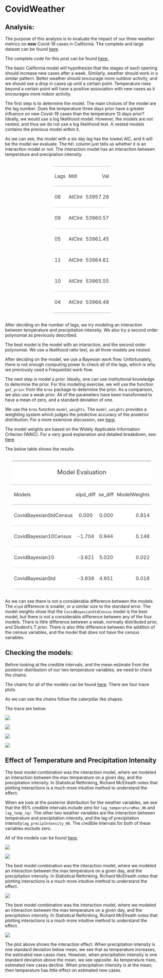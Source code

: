 CovidWeather
================

## Analysis:

The purpose of this analysis is to evaluate the impact of our three
weather metrics on **new** Covid-19 cases in California. The complete
and large dataset can be found
[here](https://www.dropbox.com/preview/Public/WeatherData/WeatherCases.csv?role=personal).

The complete code for this post can be found
[here:](https://github.com/kieran11/WeatherCovid/blob/master/CovidAnalysis.Rmd).

The basic California model will hypothesize that the stages of each
opening should increase new cases after a week. Similarly, weather
should work in a similar pattern. Better weather should encourage more
outdoor activity, and we should see a drop in cases up until a certain
point. Temperature rises beyond a certain point will have a positive
association with new cases as it encourages more indoor activity.

The first step is to determine the model. The main choices of the model
are the lag number. Does the temperature three days prior have a greater
influence on new Covid-19 cases than the temperature 13 days prior?
Ideally, we would use a log likelihood model. However, the models are
not nested, and thus we do not use a log likelihood test. A nested
models contains the previous model within it.

As we can see, the model with a six day lag has the lowest AIC, and it
will be the model we evaluate. The `Mdl` column just tells us whether it
is an interaction model or not. The interaction model has an interaction
between temperature and precipiation intensity.

<!--html_preserve-->

<style>html {
  font-family: -apple-system, BlinkMacSystemFont, 'Segoe UI', Roboto, Oxygen, Ubuntu, Cantarell, 'Helvetica Neue', 'Fira Sans', 'Droid Sans', Arial, sans-serif;
}

#ivjqmuocpv .gt_table {
  display: table;
  border-collapse: collapse;
  margin-left: auto;
  margin-right: auto;
  color: #333333;
  font-size: 16px;
  background-color: #FFFFFF;
  width: auto;
  border-top-style: solid;
  border-top-width: 2px;
  border-top-color: #A8A8A8;
  border-right-style: none;
  border-right-width: 2px;
  border-right-color: #D3D3D3;
  border-bottom-style: solid;
  border-bottom-width: 2px;
  border-bottom-color: #A8A8A8;
  border-left-style: none;
  border-left-width: 2px;
  border-left-color: #D3D3D3;
}

#ivjqmuocpv .gt_heading {
  background-color: #FFFFFF;
  text-align: center;
  border-bottom-color: #FFFFFF;
  border-left-style: none;
  border-left-width: 1px;
  border-left-color: #D3D3D3;
  border-right-style: none;
  border-right-width: 1px;
  border-right-color: #D3D3D3;
}

#ivjqmuocpv .gt_title {
  color: #333333;
  font-size: 125%;
  font-weight: initial;
  padding-top: 4px;
  padding-bottom: 4px;
  border-bottom-color: #FFFFFF;
  border-bottom-width: 0;
}

#ivjqmuocpv .gt_subtitle {
  color: #333333;
  font-size: 85%;
  font-weight: initial;
  padding-top: 0;
  padding-bottom: 4px;
  border-top-color: #FFFFFF;
  border-top-width: 0;
}

#ivjqmuocpv .gt_bottom_border {
  border-bottom-style: solid;
  border-bottom-width: 2px;
  border-bottom-color: #D3D3D3;
}

#ivjqmuocpv .gt_col_headings {
  border-top-style: solid;
  border-top-width: 2px;
  border-top-color: #D3D3D3;
  border-bottom-style: solid;
  border-bottom-width: 2px;
  border-bottom-color: #D3D3D3;
  border-left-style: none;
  border-left-width: 1px;
  border-left-color: #D3D3D3;
  border-right-style: none;
  border-right-width: 1px;
  border-right-color: #D3D3D3;
}

#ivjqmuocpv .gt_col_heading {
  color: #333333;
  background-color: #FFFFFF;
  font-size: 100%;
  font-weight: normal;
  text-transform: inherit;
  border-left-style: none;
  border-left-width: 1px;
  border-left-color: #D3D3D3;
  border-right-style: none;
  border-right-width: 1px;
  border-right-color: #D3D3D3;
  vertical-align: bottom;
  padding-top: 5px;
  padding-bottom: 6px;
  padding-left: 5px;
  padding-right: 5px;
  overflow-x: hidden;
}

#ivjqmuocpv .gt_column_spanner_outer {
  color: #333333;
  background-color: #FFFFFF;
  font-size: 100%;
  font-weight: normal;
  text-transform: inherit;
  padding-top: 0;
  padding-bottom: 0;
  padding-left: 4px;
  padding-right: 4px;
}

#ivjqmuocpv .gt_column_spanner_outer:first-child {
  padding-left: 0;
}

#ivjqmuocpv .gt_column_spanner_outer:last-child {
  padding-right: 0;
}

#ivjqmuocpv .gt_column_spanner {
  border-bottom-style: solid;
  border-bottom-width: 2px;
  border-bottom-color: #D3D3D3;
  vertical-align: bottom;
  padding-top: 5px;
  padding-bottom: 6px;
  overflow-x: hidden;
  display: inline-block;
  width: 100%;
}

#ivjqmuocpv .gt_group_heading {
  padding: 8px;
  color: #333333;
  background-color: #FFFFFF;
  font-size: 100%;
  font-weight: initial;
  text-transform: inherit;
  border-top-style: solid;
  border-top-width: 2px;
  border-top-color: #D3D3D3;
  border-bottom-style: solid;
  border-bottom-width: 2px;
  border-bottom-color: #D3D3D3;
  border-left-style: none;
  border-left-width: 1px;
  border-left-color: #D3D3D3;
  border-right-style: none;
  border-right-width: 1px;
  border-right-color: #D3D3D3;
  vertical-align: middle;
}

#ivjqmuocpv .gt_empty_group_heading {
  padding: 0.5px;
  color: #333333;
  background-color: #FFFFFF;
  font-size: 100%;
  font-weight: initial;
  border-top-style: solid;
  border-top-width: 2px;
  border-top-color: #D3D3D3;
  border-bottom-style: solid;
  border-bottom-width: 2px;
  border-bottom-color: #D3D3D3;
  vertical-align: middle;
}

#ivjqmuocpv .gt_striped {
  background-color: rgba(128, 128, 128, 0.05);
}

#ivjqmuocpv .gt_from_md > :first-child {
  margin-top: 0;
}

#ivjqmuocpv .gt_from_md > :last-child {
  margin-bottom: 0;
}

#ivjqmuocpv .gt_row {
  padding-top: 8px;
  padding-bottom: 8px;
  padding-left: 5px;
  padding-right: 5px;
  margin: 10px;
  border-top-style: solid;
  border-top-width: 1px;
  border-top-color: #D3D3D3;
  border-left-style: none;
  border-left-width: 1px;
  border-left-color: #D3D3D3;
  border-right-style: none;
  border-right-width: 1px;
  border-right-color: #D3D3D3;
  vertical-align: middle;
  overflow-x: hidden;
}

#ivjqmuocpv .gt_stub {
  color: #333333;
  background-color: #FFFFFF;
  font-size: 100%;
  font-weight: initial;
  text-transform: inherit;
  border-right-style: solid;
  border-right-width: 2px;
  border-right-color: #D3D3D3;
  padding-left: 12px;
}

#ivjqmuocpv .gt_summary_row {
  color: #333333;
  background-color: #FFFFFF;
  text-transform: inherit;
  padding-top: 8px;
  padding-bottom: 8px;
  padding-left: 5px;
  padding-right: 5px;
}

#ivjqmuocpv .gt_first_summary_row {
  padding-top: 8px;
  padding-bottom: 8px;
  padding-left: 5px;
  padding-right: 5px;
  border-top-style: solid;
  border-top-width: 2px;
  border-top-color: #D3D3D3;
}

#ivjqmuocpv .gt_grand_summary_row {
  color: #333333;
  background-color: #FFFFFF;
  text-transform: inherit;
  padding-top: 8px;
  padding-bottom: 8px;
  padding-left: 5px;
  padding-right: 5px;
}

#ivjqmuocpv .gt_first_grand_summary_row {
  padding-top: 8px;
  padding-bottom: 8px;
  padding-left: 5px;
  padding-right: 5px;
  border-top-style: double;
  border-top-width: 6px;
  border-top-color: #D3D3D3;
}

#ivjqmuocpv .gt_table_body {
  border-top-style: solid;
  border-top-width: 2px;
  border-top-color: #D3D3D3;
  border-bottom-style: solid;
  border-bottom-width: 2px;
  border-bottom-color: #D3D3D3;
}

#ivjqmuocpv .gt_footnotes {
  color: #333333;
  background-color: #FFFFFF;
  border-bottom-style: none;
  border-bottom-width: 2px;
  border-bottom-color: #D3D3D3;
  border-left-style: none;
  border-left-width: 2px;
  border-left-color: #D3D3D3;
  border-right-style: none;
  border-right-width: 2px;
  border-right-color: #D3D3D3;
}

#ivjqmuocpv .gt_footnote {
  margin: 0px;
  font-size: 90%;
  padding: 4px;
}

#ivjqmuocpv .gt_sourcenotes {
  color: #333333;
  background-color: #FFFFFF;
  border-bottom-style: none;
  border-bottom-width: 2px;
  border-bottom-color: #D3D3D3;
  border-left-style: none;
  border-left-width: 2px;
  border-left-color: #D3D3D3;
  border-right-style: none;
  border-right-width: 2px;
  border-right-color: #D3D3D3;
}

#ivjqmuocpv .gt_sourcenote {
  font-size: 90%;
  padding: 4px;
}

#ivjqmuocpv .gt_left {
  text-align: left;
}

#ivjqmuocpv .gt_center {
  text-align: center;
}

#ivjqmuocpv .gt_right {
  text-align: right;
  font-variant-numeric: tabular-nums;
}

#ivjqmuocpv .gt_font_normal {
  font-weight: normal;
}

#ivjqmuocpv .gt_font_bold {
  font-weight: bold;
}

#ivjqmuocpv .gt_font_italic {
  font-style: italic;
}

#ivjqmuocpv .gt_super {
  font-size: 65%;
}

#ivjqmuocpv .gt_footnote_marks {
  font-style: italic;
  font-size: 65%;
}
</style>

<div id="ivjqmuocpv" style="overflow-x:auto;overflow-y:auto;width:auto;height:auto;">

<table class="gt_table">

<thead class="gt_col_headings">

<tr>

<th class="gt_col_heading gt_columns_bottom_border gt_left" rowspan="1" colspan="1">

Lags

</th>

<th class="gt_col_heading gt_columns_bottom_border gt_left" rowspan="1" colspan="1">

Mdl

</th>

<th class="gt_col_heading gt_columns_bottom_border gt_right" rowspan="1" colspan="1">

Val

</th>

</tr>

</thead>

<tbody class="gt_table_body">

<tr>

<td class="gt_row gt_left">

06

</td>

<td class="gt_row gt_left">

AICInt

</td>

<td class="gt_row gt_right">

53957.28

</td>

</tr>

<tr>

<td class="gt_row gt_left">

09

</td>

<td class="gt_row gt_left">

AICInt

</td>

<td class="gt_row gt_right">

53960.57

</td>

</tr>

<tr>

<td class="gt_row gt_left">

05

</td>

<td class="gt_row gt_left">

AICInt

</td>

<td class="gt_row gt_right">

53961.45

</td>

</tr>

<tr>

<td class="gt_row gt_left">

11

</td>

<td class="gt_row gt_left">

AICInt

</td>

<td class="gt_row gt_right">

53964.61

</td>

</tr>

<tr>

<td class="gt_row gt_left">

10

</td>

<td class="gt_row gt_left">

AICInt

</td>

<td class="gt_row gt_right">

53965.55

</td>

</tr>

<tr>

<td class="gt_row gt_left">

04

</td>

<td class="gt_row gt_left">

AICInt

</td>

<td class="gt_row gt_right">

53966.48

</td>

</tr>

</tbody>

</table>

</div>

<!--/html_preserve-->

After deciding on the number of lags, we try modeling an interaction
between temperature and precipitation intensity. We also try a second
order polynomial as previously described.

The best model is the model with an interaction, and the second order
polynomial. We use a likelihood ratio test, as all three models are
nested.

After deciding on the model, we use a Bayesian work flow. Unfortunately,
there is not enough computing power to check all of the lags, which is
why we previously used a Frequentist work flow.

The next step is model a prior. Ideally, one can use institutional
knowledge to determine the prior. For this modeling exercise, we will
use the function `get_prior` from the `brms` package to determine the
prior. As a comparison, we also use a weak prior. All of the parameters
have been transformed to have a mean of zero, and a standard deviation
of one.

We use the `brms` function `model_weights`. The `model_weights` provides
a weighting system which judges the predictive accuracy of the posterior
distribution. For a more extensive discussion, see
[here](https://discourse.mc-stan.org/t/model-stacking-and-loo-brms-models/4611).

The model weights are based on the Widely Applicable Information
Criterion (WAIC). For a very good explanation and detailed breakdown,
see:
[here](https://bookdown.org/ajkurz/Statistical_Rethinking_recoded/overfitting-regularization-and-information-criteria.html#using-information-criteria).

The below table shows the results.

<!--html_preserve-->

<style>html {
  font-family: -apple-system, BlinkMacSystemFont, 'Segoe UI', Roboto, Oxygen, Ubuntu, Cantarell, 'Helvetica Neue', 'Fira Sans', 'Droid Sans', Arial, sans-serif;
}

#pnejhdkulp .gt_table {
  display: table;
  border-collapse: collapse;
  margin-left: auto;
  margin-right: auto;
  color: #333333;
  font-size: 16px;
  background-color: #FFFFFF;
  width: auto;
  border-top-style: solid;
  border-top-width: 2px;
  border-top-color: #A8A8A8;
  border-right-style: none;
  border-right-width: 2px;
  border-right-color: #D3D3D3;
  border-bottom-style: solid;
  border-bottom-width: 2px;
  border-bottom-color: #A8A8A8;
  border-left-style: none;
  border-left-width: 2px;
  border-left-color: #D3D3D3;
}

#pnejhdkulp .gt_heading {
  background-color: #FFFFFF;
  text-align: center;
  border-bottom-color: #FFFFFF;
  border-left-style: none;
  border-left-width: 1px;
  border-left-color: #D3D3D3;
  border-right-style: none;
  border-right-width: 1px;
  border-right-color: #D3D3D3;
}

#pnejhdkulp .gt_title {
  color: #333333;
  font-size: 125%;
  font-weight: initial;
  padding-top: 4px;
  padding-bottom: 4px;
  border-bottom-color: #FFFFFF;
  border-bottom-width: 0;
}

#pnejhdkulp .gt_subtitle {
  color: #333333;
  font-size: 85%;
  font-weight: initial;
  padding-top: 0;
  padding-bottom: 4px;
  border-top-color: #FFFFFF;
  border-top-width: 0;
}

#pnejhdkulp .gt_bottom_border {
  border-bottom-style: solid;
  border-bottom-width: 2px;
  border-bottom-color: #D3D3D3;
}

#pnejhdkulp .gt_col_headings {
  border-top-style: solid;
  border-top-width: 2px;
  border-top-color: #D3D3D3;
  border-bottom-style: solid;
  border-bottom-width: 2px;
  border-bottom-color: #D3D3D3;
  border-left-style: none;
  border-left-width: 1px;
  border-left-color: #D3D3D3;
  border-right-style: none;
  border-right-width: 1px;
  border-right-color: #D3D3D3;
}

#pnejhdkulp .gt_col_heading {
  color: #333333;
  background-color: #FFFFFF;
  font-size: 100%;
  font-weight: normal;
  text-transform: inherit;
  border-left-style: none;
  border-left-width: 1px;
  border-left-color: #D3D3D3;
  border-right-style: none;
  border-right-width: 1px;
  border-right-color: #D3D3D3;
  vertical-align: bottom;
  padding-top: 5px;
  padding-bottom: 6px;
  padding-left: 5px;
  padding-right: 5px;
  overflow-x: hidden;
}

#pnejhdkulp .gt_column_spanner_outer {
  color: #333333;
  background-color: #FFFFFF;
  font-size: 100%;
  font-weight: normal;
  text-transform: inherit;
  padding-top: 0;
  padding-bottom: 0;
  padding-left: 4px;
  padding-right: 4px;
}

#pnejhdkulp .gt_column_spanner_outer:first-child {
  padding-left: 0;
}

#pnejhdkulp .gt_column_spanner_outer:last-child {
  padding-right: 0;
}

#pnejhdkulp .gt_column_spanner {
  border-bottom-style: solid;
  border-bottom-width: 2px;
  border-bottom-color: #D3D3D3;
  vertical-align: bottom;
  padding-top: 5px;
  padding-bottom: 6px;
  overflow-x: hidden;
  display: inline-block;
  width: 100%;
}

#pnejhdkulp .gt_group_heading {
  padding: 8px;
  color: #333333;
  background-color: #FFFFFF;
  font-size: 100%;
  font-weight: initial;
  text-transform: inherit;
  border-top-style: solid;
  border-top-width: 2px;
  border-top-color: #D3D3D3;
  border-bottom-style: solid;
  border-bottom-width: 2px;
  border-bottom-color: #D3D3D3;
  border-left-style: none;
  border-left-width: 1px;
  border-left-color: #D3D3D3;
  border-right-style: none;
  border-right-width: 1px;
  border-right-color: #D3D3D3;
  vertical-align: middle;
}

#pnejhdkulp .gt_empty_group_heading {
  padding: 0.5px;
  color: #333333;
  background-color: #FFFFFF;
  font-size: 100%;
  font-weight: initial;
  border-top-style: solid;
  border-top-width: 2px;
  border-top-color: #D3D3D3;
  border-bottom-style: solid;
  border-bottom-width: 2px;
  border-bottom-color: #D3D3D3;
  vertical-align: middle;
}

#pnejhdkulp .gt_striped {
  background-color: rgba(128, 128, 128, 0.05);
}

#pnejhdkulp .gt_from_md > :first-child {
  margin-top: 0;
}

#pnejhdkulp .gt_from_md > :last-child {
  margin-bottom: 0;
}

#pnejhdkulp .gt_row {
  padding-top: 8px;
  padding-bottom: 8px;
  padding-left: 5px;
  padding-right: 5px;
  margin: 10px;
  border-top-style: solid;
  border-top-width: 1px;
  border-top-color: #D3D3D3;
  border-left-style: none;
  border-left-width: 1px;
  border-left-color: #D3D3D3;
  border-right-style: none;
  border-right-width: 1px;
  border-right-color: #D3D3D3;
  vertical-align: middle;
  overflow-x: hidden;
}

#pnejhdkulp .gt_stub {
  color: #333333;
  background-color: #FFFFFF;
  font-size: 100%;
  font-weight: initial;
  text-transform: inherit;
  border-right-style: solid;
  border-right-width: 2px;
  border-right-color: #D3D3D3;
  padding-left: 12px;
}

#pnejhdkulp .gt_summary_row {
  color: #333333;
  background-color: #FFFFFF;
  text-transform: inherit;
  padding-top: 8px;
  padding-bottom: 8px;
  padding-left: 5px;
  padding-right: 5px;
}

#pnejhdkulp .gt_first_summary_row {
  padding-top: 8px;
  padding-bottom: 8px;
  padding-left: 5px;
  padding-right: 5px;
  border-top-style: solid;
  border-top-width: 2px;
  border-top-color: #D3D3D3;
}

#pnejhdkulp .gt_grand_summary_row {
  color: #333333;
  background-color: #FFFFFF;
  text-transform: inherit;
  padding-top: 8px;
  padding-bottom: 8px;
  padding-left: 5px;
  padding-right: 5px;
}

#pnejhdkulp .gt_first_grand_summary_row {
  padding-top: 8px;
  padding-bottom: 8px;
  padding-left: 5px;
  padding-right: 5px;
  border-top-style: double;
  border-top-width: 6px;
  border-top-color: #D3D3D3;
}

#pnejhdkulp .gt_table_body {
  border-top-style: solid;
  border-top-width: 2px;
  border-top-color: #D3D3D3;
  border-bottom-style: solid;
  border-bottom-width: 2px;
  border-bottom-color: #D3D3D3;
}

#pnejhdkulp .gt_footnotes {
  color: #333333;
  background-color: #FFFFFF;
  border-bottom-style: none;
  border-bottom-width: 2px;
  border-bottom-color: #D3D3D3;
  border-left-style: none;
  border-left-width: 2px;
  border-left-color: #D3D3D3;
  border-right-style: none;
  border-right-width: 2px;
  border-right-color: #D3D3D3;
}

#pnejhdkulp .gt_footnote {
  margin: 0px;
  font-size: 90%;
  padding: 4px;
}

#pnejhdkulp .gt_sourcenotes {
  color: #333333;
  background-color: #FFFFFF;
  border-bottom-style: none;
  border-bottom-width: 2px;
  border-bottom-color: #D3D3D3;
  border-left-style: none;
  border-left-width: 2px;
  border-left-color: #D3D3D3;
  border-right-style: none;
  border-right-width: 2px;
  border-right-color: #D3D3D3;
}

#pnejhdkulp .gt_sourcenote {
  font-size: 90%;
  padding: 4px;
}

#pnejhdkulp .gt_left {
  text-align: left;
}

#pnejhdkulp .gt_center {
  text-align: center;
}

#pnejhdkulp .gt_right {
  text-align: right;
  font-variant-numeric: tabular-nums;
}

#pnejhdkulp .gt_font_normal {
  font-weight: normal;
}

#pnejhdkulp .gt_font_bold {
  font-weight: bold;
}

#pnejhdkulp .gt_font_italic {
  font-style: italic;
}

#pnejhdkulp .gt_super {
  font-size: 65%;
}

#pnejhdkulp .gt_footnote_marks {
  font-style: italic;
  font-size: 65%;
}
</style>

<div id="pnejhdkulp" style="overflow-x:auto;overflow-y:auto;width:auto;height:auto;">

<table class="gt_table">

<thead class="gt_header">

<tr>

<th colspan="4" class="gt_heading gt_title gt_font_normal" style>

Model Evaluation

</th>

</tr>

<tr>

<th colspan="4" class="gt_heading gt_subtitle gt_font_normal gt_bottom_border" style>

</th>

</tr>

</thead>

<thead class="gt_col_headings">

<tr>

<th class="gt_col_heading gt_columns_bottom_border gt_left" rowspan="1" colspan="1">

Models

</th>

<th class="gt_col_heading gt_columns_bottom_border gt_center" rowspan="1" colspan="1">

elpd\_diff

</th>

<th class="gt_col_heading gt_columns_bottom_border gt_center" rowspan="1" colspan="1">

se\_diff

</th>

<th class="gt_col_heading gt_columns_bottom_border gt_right" rowspan="1" colspan="1">

ModelWeights

</th>

</tr>

</thead>

<tbody class="gt_table_body">

<tr>

<td class="gt_row gt_left">

CovidBayesianStdCensus

</td>

<td class="gt_row gt_center">

0.000

</td>

<td class="gt_row gt_center">

0.000

</td>

<td class="gt_row gt_right">

0.814

</td>

</tr>

<tr>

<td class="gt_row gt_left">

CovidBayesian10Census

</td>

<td class="gt_row gt_center">

\-1.704

</td>

<td class="gt_row gt_center">

0.944

</td>

<td class="gt_row gt_right">

0.148

</td>

</tr>

<tr>

<td class="gt_row gt_left">

CovidBayesian10

</td>

<td class="gt_row gt_center">

\-3.621

</td>

<td class="gt_row gt_center">

5.020

</td>

<td class="gt_row gt_right">

0.022

</td>

</tr>

<tr>

<td class="gt_row gt_left">

CovidBayesianStd

</td>

<td class="gt_row gt_center">

\-3.939

</td>

<td class="gt_row gt_center">

4.951

</td>

<td class="gt_row gt_right">

0.016

</td>

</tr>

</tbody>

</table>

</div>

<!--/html_preserve-->

As we can see there is not a considerable difference between the models.
The `elpd` difference is smaller, or a similar size to the standard
error. The model weights show that the `CovidBayesianStdCensus` model is
the best model, but there is not a considerable difference between any
of the four models. There is little difference between a weak, normally
distributed prior, and Student’s T prior. There is also little
difference between the addition of the census variables, and the model
that does not have the census variables.

## Checking the models:

Before looking at the credible intervals, and the mean estimate from the
posterior distribution of our two temperature variables, we need to
check the chains.

The chains for all of the models can be found
[here](https://github.com/kieran11/WeatherCovid/tree/master/CovidAnalysis_files/figure-gfm).
There are four trace plots.

As we can see the chains follow the caterpillar like shapes.

The trace are below:

![](CovidAnalysis_files/figure-gfm/trace1-1.png)<!-- -->

![](CovidAnalysis_files/figure-gfm/trace2-1.png)<!-- -->

![](CovidAnalysis_files/figure-gfm/trace3-1.png)<!-- -->

![](CovidAnalysis_files/figure-gfm/trace4-1.png)<!-- -->

## Effect of Temperature and Precipitation Intensity

The best model combination was the interaction model, where we modeled
an interaction between the max temperature on a given day, and the
precipitation intensity. In Statistical Rethinking, Richard McElreath
notes that plotting interactions is a much more intuitive method to
understand the effect.

When we look at the posterior distribution for the weather variables, we
see that the 95% credible intervals include zero for
`lag_temperatureMax_06` and `lag_temp_sqr`. The other two weather
variables are the interaction between temperature and precipitation
intensity, and the lag of precipitation
intensity`lag_precipIntensity_06`. The credible intervals for both of
these variables exclude zero.

All of the models can be found
[here](https://github.com/kieran11/WeatherCovid/tree/master/CovidAnalysis_files/figure-gfm).

![](CovidAnalysis_files/figure-gfm/PosteriorParaDistr-1.png)<!-- -->

![](CovidAnalysis_files/figure-gfm/params-1.png)<!-- -->

The best model combination was the interaction model, where we modeled
an interaction between the max temperature on a given day, and the
precipitation intensity. In Statistical Rethinking, Richard McElreath
notes that plotting interactions is a much more intuitive method to
understand the effect.

![](CovidAnalysis_files/figure-gfm/margeffectsall-1.png)<!-- -->

The best model combination was the interaction model, where we modeled
an interaction between the max temperature on a given day, and the
precipitation intensity. In Statistical Rethinking, Richard McElreath
notes that plotting interactions is a much more intuitive method to
understand the effect.

![](CovidAnalysis_files/figure-gfm/margeffect-1.png)<!-- -->

The plot above shows the interaction effect. When precipitation
intensity is one standard deviation below mean, we see that as
temperature increases, the estimated new cases rises. However, when
precipitation intensity is one standard deviation above the mean, we see
opposite. As temperature rises, estimated new cases decline. When
precipitation intensity is at the mean, then temperature has little
effect on estimated new cases.
